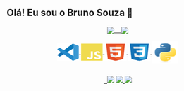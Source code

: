 ## Olá! Eu sou o Bruno Souza 👋

<div align="center">
  <a href="https://github.com/brunoalksouza">
  <img height="160em" align="center" src="https://github-readme-stats.vercel.app/api?username=brunoalksouza&show_icons=true&theme=dark&include_all_commits=true&count_private=true"/>&nbsp&nbsp&nbsp
  <img height="160em" align="center" src="https://github-readme-stats.vercel.app/api/top-langs/?username=brunoalksouza&layout=compact&langs_count=7&theme=dark" />
</div>

<div align="center"> 
  <div style="display: inline_block"><br>
    <img align="center" alt="vscode" height="40" width="50" src="https://raw.githubusercontent.com/devicons/devicon/master/icons/vscode/vscode-original.svg">
    <img align="center" alt="Bruno-Js" height="40" width="50" src="https://raw.githubusercontent.com/devicons/devicon/master/icons/javascript/javascript-plain.svg">
    <img align="center" alt="Bruno-HTML" height="40" width="50" src="https://raw.githubusercontent.com/devicons/devicon/master/icons/html5/html5-original.svg">
    <img align="center" alt="Bruno-CSS" height="40" width="50" src="https://raw.githubusercontent.com/devicons/devicon/master/icons/css3/css3-original.svg">
    <img align="center" alt="Bruno-Python" height="50" width="60" src="https://raw.githubusercontent.com/devicons/devicon/master/icons/python/python-original.svg">
  </div>

  ##
  
 <div> &nbsp
    <a href="https://www.instagram.com/eu.brunoalk/" target="_blank"><img src="https://img.shields.io/badge/-Instagram-%23E4405F?style=for-the-badge&logo=instagram&logoColor=white" target="_blank"></a>  
    <a href = "mailto:brunoalksouza@gmail.com"><img src="https://img.shields.io/badge/-Gmail-%23333?style=for-the-badge&logo=gmail&logoColor=white" target="_blank">  </a>
    <a href="https://www.linkedin.com/in/bruno-alkmin-1a88051ba/" target="_blank"><img src="https://img.shields.io/badge/-LinkedIn-%230077B5?style=for-the-badge&logo=linkedin&logoColor=white" target="_blank"></a> 
  </div>
</div>


<!--
**brunoalksouza/brunoalksouza** is a ✨ _special_ ✨ repository because its `README.md` (this file) appears on your GitHub profile.

Here are some ideas to get you started:

- 🔭 I’m currently working on my personal projects
- 🌱 I’m currently learning english, python, js, html, css
- 👯 I’m looking to collaborate on a project that have an purpose
- 🤔 I’m looking for help with search an Internship
- 📫 How to reach me: brunoalksouza@gmail.com
- ⚡ Fun fact: I have already managed +R$50 in paid traffic campaigns
-->

